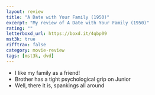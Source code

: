 ```yaml
---
layout: review
title: "A Date with Your Family (1950)"
excerpt: "My review of A Date with Your Family (1950)"
rating: ""
letterboxd_url: https://boxd.it/4qbp09
mst3k: true
rifftrax: false
category: movie-review
tags: [mst3k, dvd]
---
```


- I like my family as a friend!
- Brother has a tight psychological grip on Junior
- Well, there it is, spankings all around

